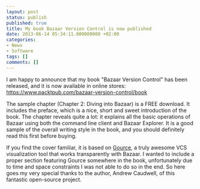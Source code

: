 ```yaml
---
layout: post
status: publish
published: true
title: My book Bazaar Version Control is now published
date: 2013-06-14 05:34:11.000000000 +02:00
categories:
- News
- Software
tags: []
comments: []
---
```

I am happy to announce that my book "Bazaar Version Control" has been released, and it is now available in online stores:
<a href="https://www.packtpub.com/bazaar-version-control/book">https://www.packtpub.com/bazaar-version-control/book</a>

The sample chapter (Chapter 2: Diving into Bazaar) is a FREE download. It includes the preface, which is a nice, short and sweet introduction of the book. The chapter reveals quite a lot: it explains all the basic operations of Bazaar using both the command line client and Bazaar Explorer. It is a good sample of the overall writing style in the book, and you should definitely read this first before buying.

If you find the cover familiar, it is based on <a href="https://code.google.com/p/gource/">Gource</a>, a truly awesome VCS visualization tool that works transparently with Bazaar. I wanted to include a proper section featuring Gource somewhere in the book, unfortunately due to time and space constraints I was not able to do so in the end. So here goes my very special thanks to the author, Andrew Caudwell, of this fantastic open-source project.
